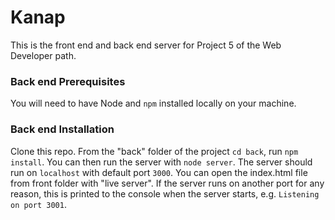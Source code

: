 # Kanap

This is the front end and back end server for Project 5 of the Web Developer path.

### Back end Prerequisites

You will need to have Node and `npm` installed locally on your machine.

### Back end Installation

Clone this repo. From the "back" folder of the project `cd back`, run `npm install`.
You can then run the server with `node server`.
The server should run on `localhost` with default port `3000`.
You can open the index.html file from front folder with "live server".
If the server runs on another port for any reason, this is printed to the
console when the server starts, e.g. `Listening on port 3001`.
